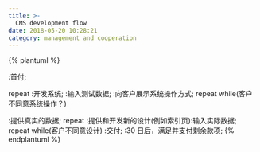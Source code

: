 ```yaml
---
title: >-
  CMS development flow
date: 2018-05-20 10:28:21
category: management and cooperation
---
```


{% plantuml %}

:首付;

repeat
:开发系统;
:输入测试数据;
:向客户展示系统操作方式;
repeat while(客户不同意系统操作？)

:提供真实的数据;
repeat
:提供和开发新的设计(例如索引页):输入实际数据;
repeat while(客户不同意设计)
:交付;
:30 日后，满足并支付剩余款项;
{% endplantuml %}
